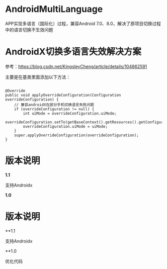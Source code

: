 # AndroidMultiLanguage
APP实现多语言（国际化）过程，兼容Android 7.0、8.0，解决了原项目切换过程中的语言切换不生效问题

# AndroidX切换多语言失效解决方案

参考：https://blog.csdn.net/KingsleyCheng/article/details/104862591

主要是在基类里面添加以下方法：


```

@Override
public void applyOverrideConfiguration(Configuration overrideConfiguration) {
    // 兼容androidX在部分手机切换语言失败问题
    if (overrideConfiguration != null) {
        int uiMode = overrideConfiguration.uiMode;
        overrideConfiguration.setTo(getBaseContext().getResources().getConfiguration());
        overrideConfiguration.uiMode = uiMode;
    }
    super.applyOverrideConfiguration(overrideConfiguration);
}

```

# 版本说明

**1.1**

支持Androidx

**1.0**

# 版本说明

**1.1

支持Androidx


**1.0

优化代码
